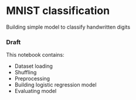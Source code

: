 # MNIST classification
Building simple model to classify handwritten digits

### Draft

This notebook contains:
- Dataset loading
- Shuffling
- Preprocessing
- Building logistic regression model
- Evaluating model

